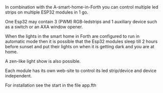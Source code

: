 In combination with the  A-smart-home-in-Forth
you can control multiple led strips on multiple ESP32 modules in 1 go.

One Esp32 may contain 3 (PWM) RGB-ledstrips and 1 auxiliary device such as a switch
or an AXA window opener.

When the lights in the smart home in Forth are configured to run in automatic mode then it is possible that the Esp32 modules sleep till 2 hours before sunset and
put their lights on when it is getting dark and you are at home.

A zen-like light show is also possible.

Each module has its own web-site to control its led strip/device and device independent.

For installation see the start in the file app.fth


